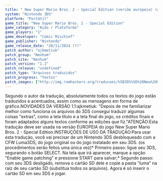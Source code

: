 ```yaml
---
title: " New Super Mario Bros. 2 - Special Edition (versão europeia) (ajkmetiuk)"
system: "Nintendo 3DS"
platform: "Portátil"
game_title: "New Super Mario Bros. 2 - Special Edition"
game_category: "Ação / Plataforma"
game_players: "1"
game_developer: "Comic Mischief"
game_publisher: "Nintendo"
game_release_date: "28/11/2014 (?)"
patch_author: "ajkmetiuk"
patch_group: "Nenhum"
patch_site: "Nenhum"
patch_version: "1.1"
patch_release: "undefined"
patch_type: "Arquivos traduzidos"
patch_progress: "Textos"
patch_images: ["http://img.romhackers.org/traducoes/%5B3DS%5D%20New%20Super%20Mario%20Bros.%202%20-%20Special%20Edition%20-%20ajkmetiuk%20-%201.jpg","http://img.romhackers.org/traducoes/%5B3DS%5D%20New%20Super%20Mario%20Bros.%202%20-%20Gold%20Edition%20-%20ajkmetiuk%20-%204.jpg","http://img.romhackers.org/traducoes/%5B3DS%5D%20New%20Super%20Mario%20Bros.%202%20-%20Gold%20Edition%20-%20ajkmetiuk%20-%205.jpg"]
---
```

Segundo o autor da tradução, absolutamente todos os textos do jogo estão traduzidos e acentuados, assim como as mensagens em forma de gráfico.NOVIDADES DA VERSÃO 1.1:ajkmetiuk: "Depois de me familiarizar melhor como funciona os arquivos do 3DS consegui traduzir algumas coisas "extras", como a tela título e a tela final do jogo, os créditos finais e foram adaptados alguns textos conforme as edições que fiz."ATENÇÃO:Esta tradução deve ser usada na versão EUROPEIA do jogo New Super Mario Bros. 2 - Special Edition.INSTRUÇÕES DE USO DA TRADUÇÃO:Para usar esta tradução, você vai precisar de um Nintendo 3DS desbloqueado com a CFW Luma3DS, do jogo original ou do jogo instalado em seu 3DS. (os procedimentos serão feitos uma única vez)* Primeiro passo: ligue seu 3DS, segurando o botão SELECT. Na tela que irá aparecer, marque a opção "Enable game patching" e pressione START para salvar;* Segundo passo: com seu 3DS desligado, remova o cartão SD dele e copie a pasta "luma" na raiz de seu cartão SD (substitua todos os arquivos). Agora é só inserir o cartão SD em seu 3DS e jogar.